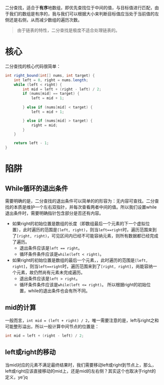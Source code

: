 
二分查找，适合于**有序**地数组，即优先查找位于中间的值，与目标值进行匹配，由于我们的数组是有序的，我与我们可以根据大小来判断目标值应当处于当前值的左侧还是右侧，从而减少数组的遍历次数。

> 由于链表的特性，二分查找是极度不适合处理链表的。


# 核心

二分查找的核心代码很简单：

```java
int right_bound(int[] nums, int target) {
	int left = 0, right = nums.length;
	while (left < right) {
		int mid = left + (right - left) / 2;
		if (nums[mid] == target) {
			left = mid + 1;
			
		} else if (nums[mid] < target) {
			left = mid + 1;

		} else if (nums[mid] > target) {
			right = mid;
		}
	}

	return left - 1;
}
```

# 陷阱

## While循环的退出条件

需要明确的是，二分查找的退出条件可以简单的的形容为：无内容可查找。二分查找的本质是维护一个左右双指针，并每次查看两者中间的值。所以我们设置while退出条件时，需要明确指针包含部分是否还有内容。
- 如果right的初始位置是数组的长度（即数组最后一个元素的下一个虚拟位置），此时遍历的范围是`[left, right)`，则当`left==right`时，遍历范围来到了`[right, right)`，可见区间内已经不可能容纳元素，则所有数据都已经完成了遍历。
	- 退出条件应该是`left == right`。
	- 循环条件条件应该是`while(left < right)`。
- 如果right的初始位置是数组的最后一个元素，，此时遍历的范围是`[left, right]`，则当`left==right`时，遍历范围来到了`[right, right]`，尚能容纳一个元素，故仍然尚有元素未完成遍历。
	- 退出条件应该是`left > right`。
	- 循环条件条件应该是`while(left <= right)`。
所以根据right的初始位置，while的退出条件也会有所不同。

## mid的计算

一般而言，`int mid = (left + right) / 2`，唯一需要注意的是，left与right之和可能整形溢出，所以一般计算中间节点的位置是：
```java
int mid = left + (right - left) / 2;
```

## left或right的移动

当mid对应的元素不满足最终结果时，我们需要移动left或right到节点上，那么，left或right应该直接移动的mid上，还是mid的左右侧？其实这个也取决于right的定义，ye'jq